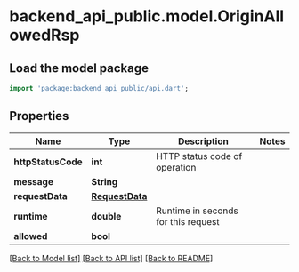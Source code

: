 # backend_api_public.model.OriginAllowedRsp

## Load the model package
```dart
import 'package:backend_api_public/api.dart';
```

## Properties
Name | Type | Description | Notes
------------ | ------------- | ------------- | -------------
**httpStatusCode** | **int** | HTTP status code of operation | 
**message** | **String** |  | 
**requestData** | [**RequestData**](RequestData.md) |  | 
**runtime** | **double** | Runtime in seconds for this request | 
**allowed** | **bool** |  | 

[[Back to Model list]](../README.md#documentation-for-models) [[Back to API list]](../README.md#documentation-for-api-endpoints) [[Back to README]](../README.md)


